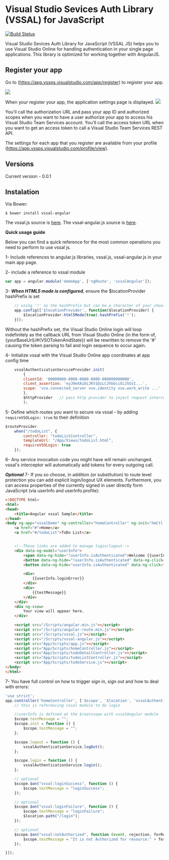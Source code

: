 Visual Studio Sevices Auth Library (VSSAL) for JavaScript
====================================
[![Build Status](https://travis-ci.org/DiogenesPolanco/Visual-Studio-Sevices-Auth-Library-Js.svg?branch=master)](https://travis-ci.org/DiogenesPolanco/Visual-Studio-Sevices-Auth-Library-Js)

Visual Studio Sevices Auth Library for JavaScript (VSSAL JS) helps you to use Visual Studio Online for handling authentication in your single page applications.
This library is optimized for working together with AngularJS.

## Register your app

Go to (https://app.vssps.visualstudio.com/app/register) to register your app.

![](https://www.visualstudio.com/en-us/docs/integrate/get-started/auth/_img/grant-access.png)

When your register your app, the application settings page is displayed.
![](https://www.visualstudio.com/en-us/docs/integrate/get-started/auth/_img/app-settings.png)

You'll call the authorization URL and pass your app ID and authorized scopes when you want to have a user authorize your app to access his Visual Studio Team Services account. You'll call the access token URL when you want to get an access token to call a Visual Studio Team Services REST API.

The settings for each app that you register are available from your profile (https://app.vssps.visualstudio.com/profile/view).

## Versions
Current version - 0.0.1  
 
## Instalation
Via Bower:

    $ bower install vssal-angular

The vssal.js source is [here](https://github.com/DiogenesPolanco/Visual-Studio-Sevices-Auth-Library-Js/tree/master/lib/vssal.js).
The vssal-angular.js source is [here](https://github.com/DiogenesPolanco/Visual-Studio-Sevices-Auth-Library-Js/tree/master/lib/vssal-angular.js).
 
**Quick usage guide**

Below you can find a quick reference for the most common operations you need to perform to use vssal js.

1- Include references to angular.js libraries, vssal.js, vssal-angular.js in your main app page.

2- include a reference to vssal module
```js
var app = angular.module('demoApp', ['ngRoute', 'vssalAngular']);
```
3- ***When HTML5 mode is configured***, ensure the $locationProvider hashPrefix is set
```js
	// using '!' as the hashPrefix but can be a character of your choosing
	app.config(['$locationProvider', function($locationProvider) {
		$locationProvider.html5Mode(true).hashPrefix('!');
	}]);
```

Without the hashPrefix set, the Visual Studio Online login will loop indefinitely as the callback URL from Visual Studio Online (in the form of, {yourBaseUrl}/#{VSOTokenAndState}) will be rewritten to remove the '#' causing the token parsing to fail and login sequence to occur again.

4- Initialize vssal with the Visual Studio Online app coordinates at app config time
```js
	vssalAuthenticationServiceProvider.init(
        { 	   
		clientId: '00000000-0000-0000-0000-000000000000',
		client_assertion: 'eyJ0eXAiOiJKV1QiLCJhbGciOiJSUzI...',
		scope: 'vso.connected_server vso.identity vso.work_write ...'
        },
        $httpProvider   // pass http provider to inject request interceptor to attach tokens
        );
```
5- Define which routes you want to secure via vssal - by adding `requireVSOLogin: true` to their definition
```js
$routeProvider.
    when("/todoList", {
        controller: "todoListController",
        templateUrl: "/App/Views/todoList.html",
        requireVSOLogin: true
    });

```
6- Any service invocation code you might have will remain unchanged. vssal's interceptor will automatically add tokens for every outgoing call.

***Optional***
7- If you so choose, in addition (or substitution) to route level protection you can add explicit login/logout UX elements. Furthermore, you can access properties of the currently signed in user directly form JavaScript (via userInfo and userInfo.profile):
```html
<!DOCTYPE html>
<html>
<head>
    <title>Angular vssal Sample</title>
</head>
<body ng-app="vssalDemo" ng-controller="homeController" ng-init="hmCtl.init()">
    <a href="#">Home</a>
    <a href="#/todoList">ToDo List</a>


    <!--These links are added to manage login/logout-->
    <div data-ng-model="userInfo">
        <span data-ng-hide="!userInfo.isAuthenticated">Welcome {{userInfo.userName}} </span>
        <button data-ng-hide="!userInfo.isAuthenticated" data-ng-click="logout()">Logout</button>
        <button data-ng-hide="userInfo.isAuthenticated" data-ng-click="login()">Login</button>

        <div>
            {{userInfo.loginError}}
        </div>
        <div>
            {{testMessage}}
        </div>
    </div>
    <div ng-view>
        Your view will appear here.
    </div>

    <script src="/Scripts/angular.min.js"></script>
    <script src="/Scripts/angular-route.min.js"></script>
    <script src="/Scripts/vssal.js"></script>
    <script src="/Scripts/vssal-angular.js"></script>
    <script src="App/Scripts/app.js"></script>
    <script src="App/Scripts/homeController.js"></script>
    <script src="App/Scripts/todoDetailController.js"></script>
    <script src="App/Scripts/todoListController.js"></script>
    <script src="App/Scripts/todoService.js"></script>
</body>
</html>
```
7- You have full control on how to trigger sign in, sign out and how to deal with errors:

```js
'use strict';
app.controller('homeController', ['$scope', '$location', 'vssalAuthenticationService', function ($scope, $location, vssalAuthenticationService) {
    // this is referencing vssal module to do login

    //userInfo is defined at the $rootscope with vssalAngular module
    $scope.testMessage = "";
    $scope.init = function () {
        $scope.testMessage = "";
    };

    $scope.logout = function () {
        vssalAuthenticationService.logOut();
    };

    $scope.login = function () {
        vssalAuthenticationService.login();
    };

    // optional
    $scope.$on("vssal:loginSuccess", function () {
        $scope.testMessage = "loginSuccess";
    });

    // optional
    $scope.$on("vssal:loginFailure", function () {
        $scope.testMessage = "loginFailure";
        $location.path("/login");
    });

    // optional
    $scope.$on("vssal:notAuthorized", function (event, rejection, forResource) {
        $scope.testMessage = "It is not Authorized for resource:" + forResource;
    });

}]);


```
 
